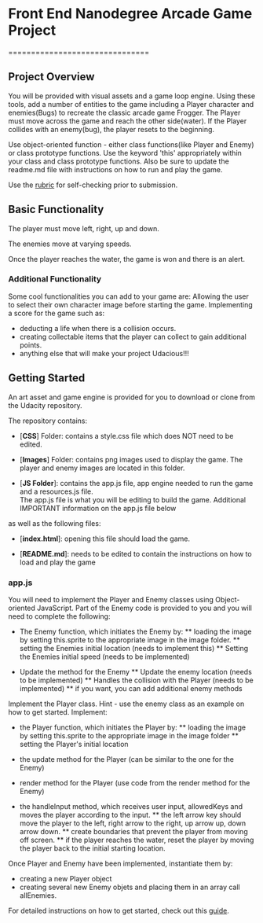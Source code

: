 # Front End Nanodegree Arcade Game Project
===============================
## Project Overview
You will be provided with visual assets and a game loop engine.  Using these tools, add a number of entities to the game including a Player character and enemies(Bugs) to recreate the classic arcade game Frogger.  The Player must move across the game and reach the other side(water).  If the Player collides with an enemy(bug), the player resets to the beginning.   

Use object-oriented function - either class functions(like Player and Enemy) or class prototype functions.  Use the keyword 'this' appropriately within your class and class prototype functions.  Also be sure to update the readme.md file with instructions on how to run and play the game.

Use the [rubric](https://review.udacity.com/#!/projects/2696458597/rubric) for self-checking prior to submission.  

## Basic Functionality

The player must move left, right, up and down.  

The enemies move at varying speeds.

Once the player reaches the water, the game is won and there is an alert.

### Additional Functionality
Some cool functionalities you can add to your game are:
Allowing the user to select their own character image before starting the game.
Implementing a score for the game such as:
* deducting a life when there is a collision occurs.
* creating collectable items that the player can collect to gain additional points.
* anything else that will make your project Udacious!!!

## Getting Started
An art asset and game engine is provided for you to download or clone from the Udacity repository.  

The repository contains:

* [**CSS**] Folder: contains a style.css file which does NOT need to be edited.

* [**Images**] Folder: contains png images used to display the game.  The player and enemy images are located in this folder.

* [**JS Folder**]:  contains the app.js file, app engine needed to run the game and a resources.js file.  
The app.js file is what you will be editing to build the game.  Additional IMPORTANT information on the app.js file below

as well as the following files:

* [**index.html**]:  opening this file should load the game.

* [**README.md**]: needs to be edited to contain the instructions on how to load and play the game

### app.js 
You will need to implement the Player and Enemy classes using Object-oriented JavaScript.  Part of the Enemy code is provided to you and you will need to complete the following:

* The Enemy function, which initiates the Enemy by: 
** loading the image by setting this.sprite to the appropriate image in the image folder.
** setting the Enemies initial location (needs to implement this)
** Setting the Enemies initial speed (needs to be implemented)

* Update the method for the Enemy 
** Update the enemy location (needs to be implemented)
** Handles the collision with the Player (needs to be implemented)
** if you want, you can add additional enemy methods

Implement the Player class.  Hint - use the enemy class as an example on how to get started.
Implement:
* the Player function, which initiates the Player by:
** loading the image by setting this.sprite to the appropriate image in the image folder
** setting the Player's initial location

* the update method for the Player (can be similar to the one for the Enemy)
* render method for the Player (use code from the render method for the Enemy)
* the handleInput method, which receives user input, allowedKeys and moves the player according to the input.
** the left arrow key should move the player to the left, right arrow to the right, up arrow up, down arrow down.
** create boundaries that prevent the player from moving off screen.
** if the player reaches the water, reset the player by moving the player back to the initial starting location.

Once Player and Enemy have been implemented, instantiate them by:
* creating a new Player object 
* creating several new Enemy objets and placing them in an array call allEnemies.

For detailed instructions on how to get started, check out this [guide](https://docs.google.com/document/d/1v01aScPjSWCCWQLIpFqvg3-vXLH2e8_SZQKC8jNO0Dc/pub?embedded=true).
